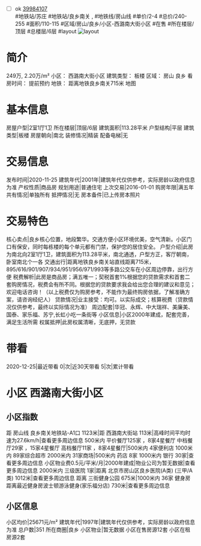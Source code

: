 - [ ] ok [39984107](https://bj.5i5j.com/ershoufang/39984107.html)  
 #地铁站/苏庄 #地铁站/良乡南关 ,  #地铁线/房山线
#单价/2-4 #总价/240-255 #面积/110-115   #区域/房山/良乡/小区-西潞南大街小区 #在售 #所在楼层/顶层 #总楼层/6层 #layout 
![layout](http://image16.5i5j.com/erp/house/3998/39984107/huxing/okmobnhl56d73a3d.jpg_P5.jpg) 
# 简介 
 249万,  2.20万/m² 
小区： 西潞南大街小区
建筑类型： 板楼
区域： 房山 良乡
看房时间： 提前预约
地铁： 距离地铁良乡南关715米 地图
# 基本信息 
 房屋户型|2室1厅1卫
所在楼层|顶层/6层
建筑面积|113.28平米
户型结构|平层
建筑类型|板楼
房屋朝向|南北
装修情况|精装
配备电梯|无
# 交易信息 
 发布时间|2020-11-25
建筑年代|2001年|建筑年代仅供参考，实际房龄以政府信息为准
产权性质|商品房
规划用途|普通住宅
上次交易|2016-01-01
购房年限|满五年
共有情况|单独所有
抵押情况|无
房本备件|已上传房本照片
# 交易特色 
 核心卖点|良乡核心位置，地段繁华。交通方便小区环境优美，空气清新。小区门口有保安，同时每栋楼的每个单元都有门禁，保护您的居住安全。
户型介绍|此房为南北向2室1厅1卫，建筑面积为113.28平米，南北通透，户型方正，客厅朝南，卧室南北个一各
交通出行|距离地铁良乡南关站直线距离715米，895/616/901/907/934/951/956/971/993等多路公交车在小区周边停靠，出行方便
税费解析|此房是商品房；满五唯一；契税首套1%根据您的贷款需求和首套二套购房情况，税费会有所不同。根据您的贷款要求我会给出您合理的建议和意见；欢迎电话咨询！（以上税费仅为购房参考，不能作为最终购房依据，了解准确方案，请咨询经纪人）
贷款情况|业主接受：均可。以实际成交；核算税费（贷款情况仅供参考，最终以实际情况为准）
周边配套|华冠、永辉、中大瑞祥、美廉美、国泰、家乐福、苏宁,长虹小吃一条街等
小区信息|小区2000年建成，配套完善，满足生活所需
权属抵押|此房权属清晰，无底押，无贷款
# 带看 
 2020-12-25|最近带看	 0|次|近30天带看	 5|次|累计带看
# 小区 西潞南大街小区
## 小区指数 
 距 房山线 良乡南关地铁站-A1口 1123米|距 西潞南大街站 113米|高峰时间平均时速为27.6km/h|查看更多周边信息
500米内 平价餐厅125家 ，8家4星餐厅
中档餐厅29家 ，15家4星餐厅
高档餐厅11家 ，8家4星餐厅|500米内 4家便利店
1000米内 89家综合超市
2000米内 31家商场|500米内 药店 8家
1000米内 银行 30家|查看更多周边信息
小区物业费0.5元/平米/月|2000年建成|物业公司为暂无数据|查看更多周边信息
2000米内 三级医院 1家|距离 北京市房山区良乡医院(A类) (三甲/A类) 1012米|查看更多周边信息
距离 三街健身公园 675米|1000米内 36家 健身房
距离最近健身房波士顿游泳健身(家乐福分店) 730米|查看更多周边信息
## 小区信息 
 小区均价|25671元/m²
建筑年代|1997年|建筑年代仅供参考，实际房龄以政府信息为准
总户数|351
所在商圈|良乡
小区物业|暂无数据
小区在售房源12套
小区在租房源2套
